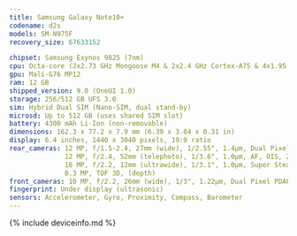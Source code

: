 ```yaml
---
title: Samsung Galaxy Note10+
codename: d2s
models: SM-N975F
recovery_size: 67633152

chipset: Samsung Exynos 9825 (7nm)
cpu: Octa-core (2x2.73 GHz Mongoose M4 & 2x2.4 GHz Cortex-A75 & 4x1.95 GHz Cortex-A55)
gpu: Mali-G76 MP12
ram: 12 GB
shipped_version: 9.0 (OneUI 1.0)
storage: 256/512 GB UFS 3.0
sim: Hybrid Dual SIM (Nano-SIM, dual stand-by)
microsd: Up to 512 GB (uses shared SIM slot)
battery: 4300 mAh Li-Ion (non-removable)
dimensions: 162.3 x 77.2 x 7.9 mm (6.39 x 3.04 x 0.31 in)
display: 6.4 inches, 1440 x 3040 pixels, 19:9 ratio
rear_cameras: 12 MP, f/1.5-2.4, 27mm (wide), 1/2.55", 1.4µm, Dual Pixel PDAF, OIS;
              12 MP, f/2.4, 52mm (telephoto), 1/3.6", 1.0µm, AF, OIS, 2x optical zoom;
              16 MP, f/2.2, 12mm (ultrawide), 1/3.1", 1.0µm, Super Steady video;
              0.3 MP, TOF 3D, (depth)
front_cameras: 10 MP, f/2.2, 26mm (wide), 1/3", 1.22µm, Dual Pixel PDAF
fingerprint: Under display (ultrasonic)
sensors: Accelerometer, Gyro, Proximity, Compass, Barometer
---
```


{% include deviceinfo.md %}
